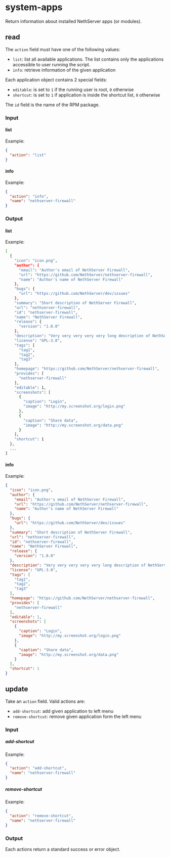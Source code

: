 # system-apps

Return information about installed NethServer apps (or modules).

## read

The `action` field must have one of the following values:

- `list`: list all available applications. The list contains only the applications accessible to user running the script.
- `info`: retrieve information of the given application

Each application object contains 2 special fields:

- `editable`: is set to `1` if the running user is root, `0` otherwise
- `shortcut`: is set to `1` if application is inside the shortcut list, `0` otherwise

The `id` field is the name of the RPM package.

### Input

#### list

Example:
```json
{
  "action": "list"
}
```

#### info

Example:
```json
{
  "action": "info",
  "name": "nethserver-firewall"
}
```


### Output

#### list

Example:
```bash
[
  {
    "icon": "icon.png",
    "author": {
      "email": "Author's email of NethServer Firewall",
      "url": "https://github.com/NethServer/nethserver-firewall",
      "name": "Author's name of NethServer Firewall"
    },
    "bugs": {
      "url": "https://github.com/NethServer/dev/issues"
    },
    "summary": "Short description of NethServer Firewall",
    "url": "nethserver-firewall",
    "id": "nethserver-firewall",
    "name": "NethServer Firewall",
    "release": {
      "version": "1.0.0"
    },
    "description": "Very very very very very long description of NethServer Firewall",
    "license": "GPL-3.0",
    "tags": [
      "tag1",
      "tag2",
      "tag3"
    ],
    "homepage": "https://github.com/NethServer/nethserver-firewall",
    "provides": [
      "nethserver-firewall"
    ],
    "editable": 1,
    "screenshots": [
      {
        "caption": "Login",
        "image": "http://my.screenshot.org/login.png"
      },
      {
        "caption": "Share data",
        "image": "http://my.screenshot.org/data.png"
      }
    ],
    "shortcut": 1
  },
  ...
]
```

#### info 

Example:
```json
{
  "icon": "icon.png",
  "author": {
    "email": "Author's email of NethServer Firewall",
    "url": "https://github.com/NethServer/nethserver-firewall",
    "name": "Author's name of NethServer Firewall"
  },
  "bugs": {
    "url": "https://github.com/NethServer/dev/issues"
  },
  "summary": "Short description of NethServer Firewall",
  "url": "nethserver-firewall",
  "id": "nethserver-firewall",
  "name": "NethServer Firewall",
  "release": {
    "version": "1.0.0"
  },
  "description": "Very very very very very long description of NethServer Firewall",
  "license": "GPL-3.0",
  "tags": [
    "tag1",
    "tag2",
    "tag3"
  ],
  "homepage": "https://github.com/NethServer/nethserver-firewall",
  "provides": [
    "nethserver-firewall"
  ],
  "editable": 1,
  "screenshots": [
    {
      "caption": "Login",
      "image": "http://my.screenshot.org/login.png"
    },
    {
      "caption": "Share data",
      "image": "http://my.screenshot.org/data.png"
    }
  ],
  "shortcut": 1
}
```

## update

Take an `action` field. Valid actions are:

- `add-shortcut`: add given application to left menu
- `remove-shortcut`: remove given application form the left menu

### Input

##### add-shortcut

Example:
```json
{
  "action": "add-shortcut",
  "name": "nethserver-firewall"
}
```

##### remove-shortcut

Example:
```json
{
  "action": "remove-shortcut",
  "name": "nethserver-firewall"
}
```

### Output

Each actions return a standard success or error object.
